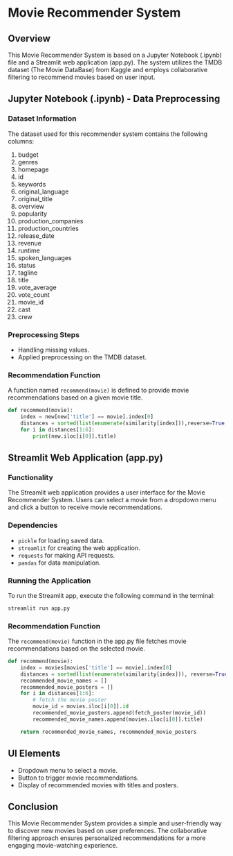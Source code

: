 # Movie Recommender System

## Overview

This Movie Recommender System is based on a Jupyter Notebook (.ipynb) file and a Streamlit web application (app.py). The system utilizes the TMDB dataset (The Movie DataBase) from Kaggle and employs collaborative filtering to recommend movies based on user input.

## Jupyter Notebook (.ipynb) - Data Preprocessing

### Dataset Information

The dataset used for this recommender system contains the following columns:

1. budget
2. genres
3. homepage
4. id
5. keywords
6. original_language
7. original_title
8. overview
9. popularity
10. production_companies
11. production_countries
12. release_date
13. revenue
14. runtime
15. spoken_languages
16. status
17. tagline
18. title
19. vote_average
20. vote_count
21. movie_id
22. cast
23. crew

### Preprocessing Steps

- Handling missing values.
- Applied preprocessing on the TMDB dataset.

### Recommendation Function

A function named `recommend(movie)` is defined to provide movie recommendations based on a given movie title.

```python
def recommend(movie):
    index = new[new['title'] == movie].index[0]
    distances = sorted(list(enumerate(similarity[index])),reverse=True,key = lambda x: x[1])
    for i in distances[1:6]:
        print(new.iloc[i[0]].title)
```

## Streamlit Web Application (app.py)

### Functionality

The Streamlit web application provides a user interface for the Movie Recommender System. Users can select a movie from a dropdown menu and click a button to receive movie recommendations.

### Dependencies

- `pickle` for loading saved data.
- `streamlit` for creating the web application.
- `requests` for making API requests.
- `pandas` for data manipulation.

### Running the Application

To run the Streamlit app, execute the following command in the terminal:

```bash
streamlit run app.py
```
### Recommendation Function

The `recommend(movie)` function in the app.py file fetches movie recommendations based on the selected movie.

```python
def recommend(movie):
    index = movies[movies['title'] == movie].index[0]
    distances = sorted(list(enumerate(similarity[index])), reverse=True, key=lambda x: x[1])
    recommended_movie_names = []
    recommended_movie_posters = []
    for i in distances[1:6]:
        # fetch the movie poster
        movie_id = movies.iloc[i[0]].id
        recommended_movie_posters.append(fetch_poster(movie_id))
        recommended_movie_names.append(movies.iloc[i[0]].title)

    return recommended_movie_names, recommended_movie_posters
```

## UI Elements

- Dropdown menu to select a movie.
- Button to trigger movie recommendations.
- Display of recommended movies with titles and posters.

## Conclusion

This Movie Recommender System provides a simple and user-friendly way to discover new movies based on user preferences. The collaborative filtering approach ensures personalized recommendations for a more engaging movie-watching experience.
